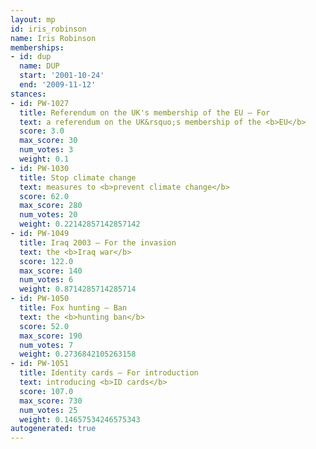 ```yaml
---
layout: mp
id: iris_robinson
name: Iris Robinson
memberships:
- id: dup
  name: DUP
  start: '2001-10-24'
  end: '2009-11-12'
stances:
- id: PW-1027
  title: Referendum on the UK's membership of the EU — For
  text: a referendum on the UK&rsquo;s membership of the <b>EU</b>
  score: 3.0
  max_score: 30
  num_votes: 3
  weight: 0.1
- id: PW-1030
  title: Stop climate change
  text: measures to <b>prevent climate change</b>
  score: 62.0
  max_score: 280
  num_votes: 20
  weight: 0.22142857142857142
- id: PW-1049
  title: Iraq 2003 — For the invasion
  text: the <b>Iraq war</b>
  score: 122.0
  max_score: 140
  num_votes: 6
  weight: 0.8714285714285714
- id: PW-1050
  title: Fox hunting — Ban
  text: the <b>hunting ban</b>
  score: 52.0
  max_score: 190
  num_votes: 7
  weight: 0.2736842105263158
- id: PW-1051
  title: Identity cards — For introduction
  text: introducing <b>ID cards</b>
  score: 107.0
  max_score: 730
  num_votes: 25
  weight: 0.14657534246575343
autogenerated: true
---
```

